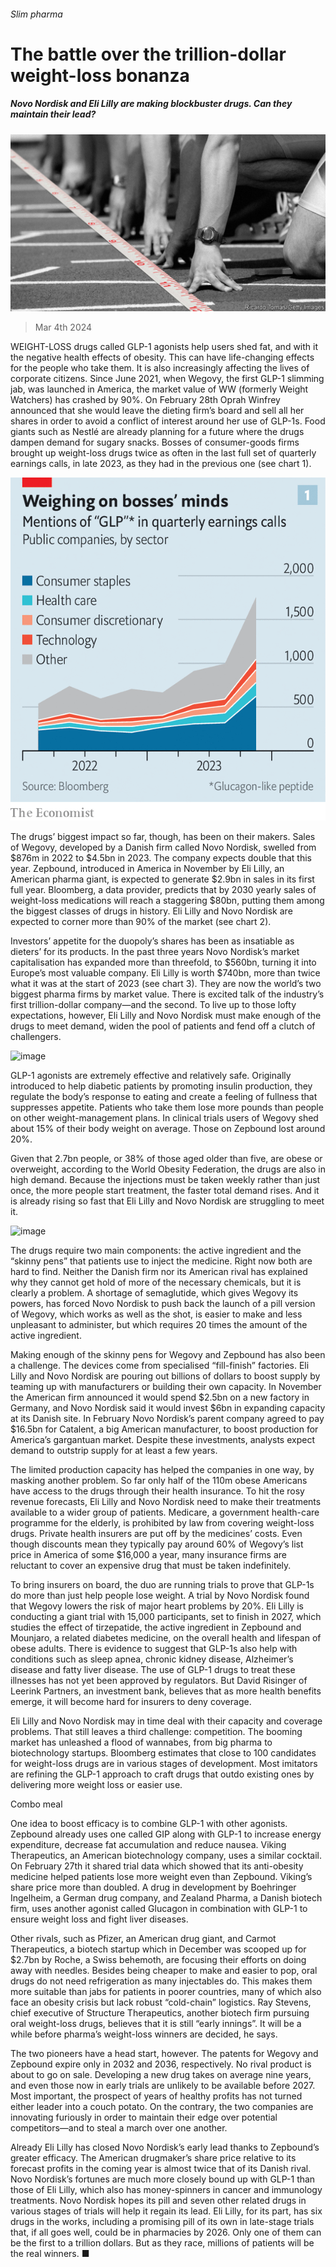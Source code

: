 ###### Slim pharma

# The battle over the trillion-dollar weight-loss bonanza 

##### Novo Nordisk and Eli Lilly are making blockbuster drugs. Can they maintain their lead? 

![image](images/20240309_WBD002.jpg) 

> Mar 4th 2024 

WEIGHT-LOSS drugs called GLP-1 agonists help users shed fat, and with it the negative health effects of obesity. This can have life-changing effects for the people who take them. It is also increasingly affecting the lives of corporate citizens. Since June 2021, when Wegovy, the first GLP-1 slimming jab, was launched in America, the market value of WW (formerly Weight Watchers) has crashed by 90%. On February 28th Oprah Winfrey announced that she would leave the dieting firm’s board and sell all her shares in order to avoid a conflict of interest around her use of GLP-1s. Food giants such as Nestlé are already planning for a future where the drugs dampen demand for sugary snacks. Bosses of consumer-goods firms brought up weight-loss drugs twice as often in the last full set of quarterly earnings calls, in late 2023, as they had in the previous one (see chart 1). 

![image](images/20240309_WBC678.png) 


The drugs’ biggest impact so far, though, has been on their makers. Sales of Wegovy, developed by a Danish firm called Novo Nordisk, swelled from $876m in 2022 to $4.5bn in 2023. The company expects double that this year. Zepbound, introduced in America in November by Eli Lilly, an American pharma giant, is expected to generate $2.9bn in sales in its first full year. Bloomberg, a data provider, predicts that by 2030 yearly sales of weight-loss medications will reach a staggering $80bn, putting them among the biggest classes of drugs in history. Eli Lilly and Novo Nordisk are expected to corner more than 90% of the market (see chart 2). 

Investors’ appetite for the duopoly’s shares has been as insatiable as dieters’ for its products. In the past three years Novo Nordisk’s market capitalisation has expanded more than threefold, to $560bn, turning it into Europe’s most valuable company. Eli Lilly is worth $740bn, more than twice what it was at the start of 2023 (see chart 3). They are now the world’s two biggest pharma firms by market value. There is excited talk of the industry’s first trillion-dollar company—and the second. To live up to those lofty expectations, however, Eli Lilly and Novo Nordisk must make enough of the drugs to meet demand, widen the pool of patients and fend off a clutch of challengers.

![image](images/20240309_WBC677.png) 


GLP-1 agonists are extremely effective and relatively safe. Originally introduced to help diabetic patients by promoting insulin production, they regulate the body’s response to eating and create a feeling of fullness that suppresses appetite. Patients who take them lose more pounds than people on other weight-management plans. In clinical trials users of Wegovy shed about 15% of their body weight on average. Those on Zepbound lost around 20%. 

Given that 2.7bn people, or 38% of those aged older than five, are obese or overweight, according to the World Obesity Federation, the drugs are also in high demand. Because the injections must be taken weekly rather than just once, the more people start treatment, the faster total demand rises. And it is already rising so fast that Eli Lilly and Novo Nordisk are struggling to meet it.

![image](images/20240309_WBC684.png) 


The drugs require two main components: the active ingredient and the “skinny pens” that patients use to inject the medicine. Right now both are hard to find. Neither the Danish firm nor its American rival has explained why they cannot get hold of more of the necessary chemicals, but it is clearly a problem. A shortage of semaglutide, which gives Wegovy its powers, has forced Novo Nordisk to push back the launch of a pill version of Wegovy, which works as well as the shot, is easier to make and less unpleasant to administer, but which requires 20 times the amount of the active ingredient. 

Making enough of the skinny pens for Wegovy and Zepbound has also been a challenge. The devices come from specialised “fill-finish” factories. Eli Lilly and Novo Nordisk are pouring out billions of dollars to boost supply by teaming up with manufacturers or building their own capacity. In November the American firm announced it would spend $2.5bn on a new factory in Germany, and Novo Nordisk said it would invest $6bn in expanding capacity at its Danish site. In February Novo Nordisk’s parent company agreed to pay $16.5bn for Catalent, a big American manufacturer, to boost production for America’s gargantuan market. Despite these investments, analysts expect demand to outstrip supply for at least a few years. 

The limited production capacity has helped the companies in one way, by masking another problem. So far only half of the 110m obese Americans have access to the drugs through their health insurance. To hit the rosy revenue forecasts, Eli Lilly and Novo Nordisk need to make their treatments available to a wider group of patients. Medicare, a government health-care programme for the elderly, is prohibited by law from covering weight-loss drugs. Private health insurers are put off by the medicines’ costs. Even though discounts mean they typically pay around 60% of Wegovy’s list price in America of some $16,000 a year, many insurance firms are reluctant to cover an expensive drug that must be taken indefinitely.

To bring insurers on board, the duo are running trials to prove that GLP-1s do more than just help people lose weight. A trial by Novo Nordisk found that Wegovy lowers the risk of major heart problems by 20%. Eli Lilly is conducting a giant trial with 15,000 participants, set to finish in 2027, which studies the effect of tirzepatide, the active ingredient in Zepbound and Mounjaro, a related diabetes medicine, on the overall health and lifespan of obese adults. There is evidence to suggest that GLP-1s also help with conditions such as sleep apnea, chronic kidney disease, Alzheimer’s disease and fatty liver disease. The use of GLP-1 drugs to treat these illnesses has not yet been approved by regulators. But David Risinger of Leerink Partners, an investment bank, believes that as more health benefits emerge, it will become hard for insurers to deny coverage. 

Eli Lilly and Novo Nordisk may in time deal with their capacity and coverage problems. That still leaves a third challenge: competition. The booming market has unleashed a flood of wannabes, from big pharma to biotechnology startups. Bloomberg estimates that close to 100 candidates for weight-loss drugs are in various stages of development. Most imitators are refining the GLP-1 approach to craft drugs that outdo existing ones by delivering more weight loss or easier use.

Combo meal

One idea to boost efficacy is to combine GLP-1 with other agonists. Zepbound already uses one called GIP along with GLP-1 to increase energy expenditure, decrease fat accumulation and reduce nausea. Viking Therapeutics, an American biotechnology company, uses a similar cocktail. On February 27th it shared trial data which showed that its anti-obesity medicine helped patients lose more weight even than Zepbound. Viking’s share price more than doubled. A drug in development by Boehringer Ingelheim, a German drug company, and Zealand Pharma, a Danish biotech firm, uses another agonist called Glucagon in combination with GLP-1 to ensure weight loss and fight liver diseases.

Other rivals, such as Pfizer, an American drug giant, and Carmot Therapeutics, a biotech startup which in December was scooped up for $2.7bn by Roche, a Swiss behemoth, are focusing their efforts on doing away with needles. Besides being cheaper to make and easier to pop, oral drugs do not need refrigeration as many injectables do. This makes them more suitable than jabs for patients in poorer countries, many of which also face an obesity crisis but lack robust “cold-chain” logistics. Ray Stevens, chief executive of Structure Therapeutics, another biotech firm pursuing oral weight-loss drugs, believes that it is still “early innings”. It will be a while before pharma’s weight-loss winners are decided, he says. 

The two pioneers have a head start, however. The patents for Wegovy and Zepbound expire only in 2032 and 2036, respectively. No rival product is about to go on sale. Developing a new drug takes on average nine years, and even those now in early trials are unlikely to be available before 2027. Most important, the prospect of years of healthy profits has not turned either leader into a couch potato. On the contrary, the two companies are innovating furiously in order to maintain their edge over potential competitors—and to steal a march over one another. 

Already Eli Lilly has closed Novo Nordisk’s early lead thanks to Zepbound’s greater efficacy. The American drugmaker’s share price relative to its forecast profits in the coming year is almost twice that of its Danish rival. Novo Nordisk’s fortunes are much more closely bound up with GLP-1 than those of Eli Lilly, which also has money-spinners in cancer and immunology treatments. Novo Nordisk hopes its pill and seven other related drugs in various stages of trials will help it regain its lead. Eli Lilly, for its part, has six drugs in the works, including a promising pill of its own in late-stage trials that, if all goes well, could be in pharmacies by 2026. Only one of them can be the first to a trillion dollars. But as they race, millions of patients will be the real winners. ■


